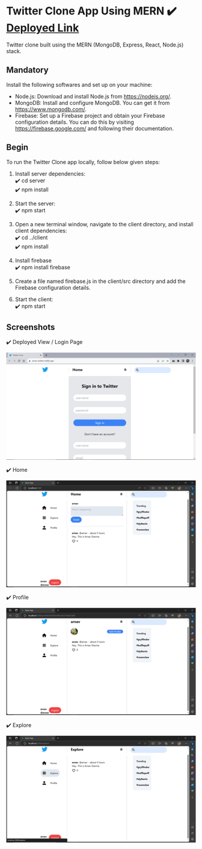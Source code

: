# Twitter Clone App Using MERN  ✔️ [Deployed Link](https://arnav-twitter.netlify.app/)

Twitter clone built using the MERN (MongoDB, Express, React, Node.js) stack. 

## Mandatory

 Install the following softwares and set up on your machine:

- Node.js: Download and install Node.js from https://nodejs.org/.
- MongoDB: Install and configure MongoDB. You can get it from https://www.mongodb.com/.
- Firebase: Set up a Firebase project and obtain your Firebase configuration details. You can do this by visiting https://firebase.google.com/ and following their documentation.

## Begin 

To run the Twitter Clone app locally, follow below given steps:

1. Install server dependencies: </br>
✔️ cd server</br>
✔️ npm install

2. Start the server:</br>
✔️ npm start

3. Open a new terminal window, navigate to the client directory, and install client dependencies:</br>
✔️ cd ../client</br>
✔️ npm install

4. Install firebase</br>
✔️ npm install firebase

5. Create a file named firebase.js in the client/src directory and add the Firebase configuration details.</br>

6. Start the client:</br>
✔️ npm start

## Screenshots

✔️ Deployed View / Login Page
</br>

![](Twitter/Deployed.png)

✔️ Home
<br>

![](Twitter/Home.png)

✔️ Profile
<br>

![](Twitter/Profile.png)

✔️ Explore
<br>

![](Twitter/Explore.png)

</br>

 ## 